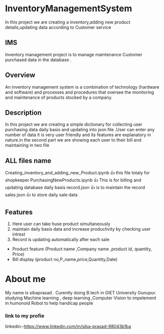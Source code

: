 # InventoryManagementSystem
In this project we are creating a inventory,adding new product details,updating data according to Customer service 
## IMS
Inventory management project is to manage maintenance Customer purchased data in the database .
##  Overview
An inventory management system is a combination of technology (hardware and software) and processes and procedures that oversee the monitoring and maintenance of products stocked by a company.
## Description
In this project we are creating  a simple dictionary for collecting user purchasing data daily basis and updating into json file .User can enter any number of data it is very user friendly and its features are explanatory in nature.in the second part we are showing each user to their bill and maintaining in two file
 ## ALL files name
Creating_inventory_and_adding_new_Product.ipynb     👍 this file totaly for shopkeeper
PurchasingNewProducts.ipynb                         👍 This is for billing and updating database daily basis
record.json                                         👍 is to maintain the record  
sales.json                                          👍 to store daily sale data
## Features
1. Here user  can take huse product  simultaneously
2. maintain daily basis data and  increase productivity  by  checking user intrest
3. Record is updating automatically after each sale
*  Product feature (Product name ,Company name ,product id, quantity, Price)
*  Bill display (product no,P_name,price,Quantity,Date)


# About me
My name is sibaprasad . Curently doing B.tech in GIET University Gunupur. studying Machine learning , deep learning  ,Computer Vision to impelement in humonoid Robot to help handicap people

### link to my profie
linkedin:-https://www.linkedin.com/in/siba-prasad-98043b1ba
